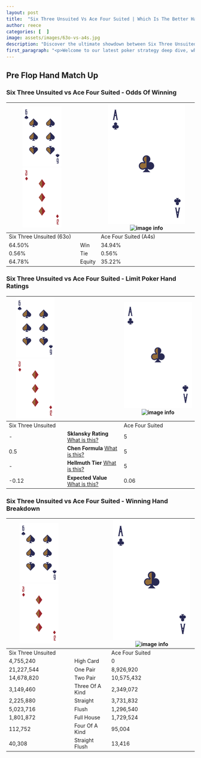 ```yaml
---
layout: post
title:  "Six Three Unsuited Vs Ace Four Suited | Which Is The Better Hand In Poker? A Complete Guide"
author: reece
categories: [  ]
image: assets/images/63o-vs-a4s.jpg
description: "Discover the ultimate showdown between Six Three Unsuited and Ace Four Suited in poker! Uncover the odds, strategies, and scenarios where one hand triumphs over the other. Get ready to up your poker game with this thrilling analysis."
first_paragraph: "<p>Welcome to our latest poker strategy deep dive, where we're pitting two distinct hands against each other in a high-stakes showdown: Six Three Unsuited vs Ace Four Suited.</p><p>In the dynamic world of poker, every decision counts, and knowing which hand holds the upper hand is key to your success at the table.</p><p>In this article, we'll dissect these two hands, explore the scenarios where one dominates the other, and equip you with the knowledge to make strategic choices that can tip the odds in your favor.</p><p>Get ready to unravel the intriguing dynamics of these poker hands and elevate your game to new heights.</p>"
---
```




[comment]: # (sp0)

## Pre Flop Hand Match Up

<div class="table hand-ratings" markdown="1"> 



### Six Three Unsuited vs Ace Four Suited - Odds Of Winning


    
| ![image info](assets/images/hand1/6.png) ![image info](assets/images/hand1/3o.png) |  | ![image info](assets/images/hand2/A.png) ![image info](assets/images/hand2/4s.png) |
| -------- | -------- | -------- |
| Six Three Unsuited (63o) |  | Ace Four Suited (A4s) |
| 64.50% | Win | 34.94% |
| 0.56% | Tie | 0.56% |
| 64.78% | Equity | 35.22% |




[comment]: # (sp1)



### Six Three Unsuited vs Ace Four Suited - Limit Poker Hand Ratings


    
| ![image info](assets/images/hand1/6.png) ![image info](assets/images/hand1/3o.png) |  | ![image info](assets/images/hand2/A.png) ![image info](assets/images/hand2/4s.png) |
| -------- | -------- | -------- |
| Six Three Unsuited |  | Ace Four Suited |
| - | **Sklansky Rating** [What is this?](/sklansky-rating-explained) | 5 |
| 0.5 | **Chen Formula** [What is this?](/chen-formula-explained) | 5 |
| - | **Hellmuth Tier** [What is this?](/Hellmuth-tier-explained) | 5 |
| -0.12 | **Expected Value** [What is this?](/expected-value-explained) | 0.06 |




[comment]: # (sp2)



### Six Three Unsuited vs Ace Four Suited - Winning Hand Breakdown


    
| ![image info](assets/images/hand1/6.png) ![image info](assets/images/hand1/3o.png) |  | ![image info](assets/images/hand2/A.png) ![image info](assets/images/hand2/4s.png) |
| -------- | -------- | -------- |
| Six Three Unsuited |  | Ace Four Suited |
| 4,755,240 | High Card | 0 |
| 21,227,544 | One Pair | 8,926,920 |
| 14,678,820 | Two Pair | 10,575,432 |
| 3,149,460 | Three Of A Kind | 2,349,072 |
| 2,225,880 | Straight | 3,731,832 |
| 5,023,716 | Flush | 1,296,540 |
| 1,801,872 | Full House | 1,729,524 |
| 112,752 | Four Of A Kind | 95,004 |
| 40,308 | Straight Flush | 13,416 |




[comment]: # (sp3)



</div>

[comment]: # (sp4)



[comment]: # (sp5)

